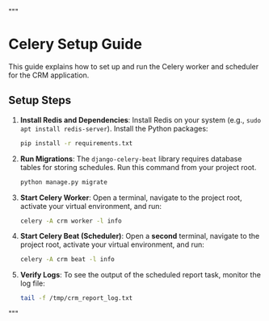 """
# Celery Setup Guide

This guide explains how to set up and run the Celery worker and scheduler for the CRM application.

## Setup Steps

1.  **Install Redis and Dependencies**:
    Install Redis on your system (e.g., `sudo apt install redis-server`).
    Install the Python packages:
    ```bash
    pip install -r requirements.txt
    ```

2.  **Run Migrations**:
    The `django-celery-beat` library requires database tables for storing schedules. Run this command from your project root.
    ```bash
    python manage.py migrate
    ```

3.  **Start Celery Worker**:
    Open a terminal, navigate to the project root, activate your virtual environment, and run:
    ```bash
    celery -A crm worker -l info
    ```

4.  **Start Celery Beat (Scheduler)**:
    Open a **second** terminal, navigate to the project root, activate your virtual environment, and run:
    ```bash
    celery -A crm beat -l info
    ```

5.  **Verify Logs**:
    To see the output of the scheduled report task, monitor the log file:
    ```bash
    tail -f /tmp/crm_report_log.txt
    ```
"""
